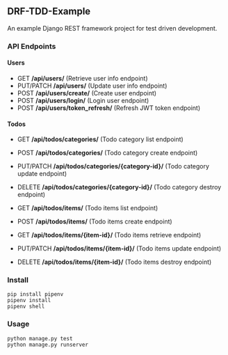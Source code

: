 ## DRF-TDD-Example

An example Django REST framework project for test driven development.

### API Endpoints

#### Users

* GET **/api/users/** (Retrieve user info endpoint)
* PUT/PATCH **/api/users/** (Update user info endpoint)
* POST **/api/users/create/** (Create user endpoint)
* POST **/api/users/login/** (Login user endpoint)
* POST **/api/users/token_refresh/** (Refresh JWT token endpoint)

#### Todos

* GET **/api/todos/categories/** (Todo category list endpoint)
* POST **/api/todos/categories/** (Todo category create endpoint)
* PUT/PATCH **/api/todos/categories/{category-id}/** (Todo category update endpoint)
* DELETE **/api/todos/categories/{category-id}/** (Todo category destroy endpoint)

* GET **/api/todos/items/** (Todo items list endpoint)
* POST **/api/todos/items/** (Todo items create endpoint)
* GET **/api/todos/items/{item-id}/** (Todo items retrieve endpoint)
* PUT/PATCH **/api/todos/items/{item-id}/** (Todo items update endpoint)
* DELETE **/api/todos/items/{item-id}/** (Todo items destroy endpoint)

### Install 

    pip install pipenv
    pipenv install
    pipenv shell

### Usage

    python manage.py test
    python manage.py runserver
